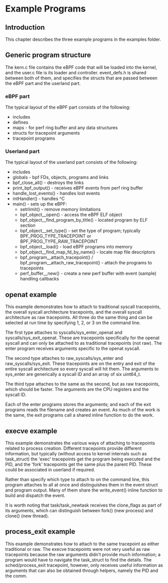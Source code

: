# Example Programs

## Introduction

This chapter describes the three example programs in the examples folder.

## Generic program structure

The kern.c file contains the eBPF code that will be loaded into the kernel, and 
the user.c file is its loader and controller. event\_defs.h is shared between 
both of them, and specifies the structs that are passed between the eBPF part 
and the userland part.

### eBPF part

The typical layout of the eBPF part consists of the following:

* includes
* defines
* maps - for perf ring buffer and any data structures
* structs for tracepoint arguments
* tracepoint programs

### Userland part

The typical layout of the userland part consists of the following:

* includes
* globals - bpf FDs, objects, programs and links
* bpf\_close\_all() - destroys the links
* print\_bpf\_output() - receives eBPF events from perf ring buffer
* handle\_lost\_events() - handles lost events
* intHandler() - handles ^C
* main() - sets up the eBPF:
    - setrlimit() - remove memory limitations
    - bpf\_object\_\_open() - access the eBPF ELF object
    - bpf\_object\_\_find\_program\_by\_title() - located program by ELF section
    - bpf\_object\_\_set\_type() - set the type of program; typically 
BPF\_PROG\_TYPE\_TRACEPOINT or BPF\_PROG\_TYPE\_RAW\_TRACEPOINT
    - bpf\_object\_\_load() - load eBPF programs into memory
    - bpf\_object\_\_find\_map\_fd\_by\_name() - locate map file descriptors
    - bpf\_program\_\_attach\_tracepoint() / 
bpf\_program\_\_attach\_raw\_tracepoint() - attach the programs to tracepoints
    - perf\_buffer\_\_new() - create a new perf buffer with event (sample) 
handling callbacks

## openat example

This example demonstrates how to attach to traditional syscall tracepoints, the 
overall syscall architecture tracepoints, and the overall syscall architecture 
as raw tracepoints. All three do the same thing and can be selected at run time 
by specifying 1, 2, or 3 on the command line.

The first type attaches to syscalls/sys\_enter\_openat and 
syscalls/sys\_exit\_openat. These are tracepoints specifically for the openat 
syscall and can only be attached to as traditional tracepoints (not raw). The 
enter program receives arguments specific to the openat syscall.

The second type attaches to raw\_syscalls/sys\_enter and 
raw\_syscalls/sys\_exit. These tracepoints are on the entry and exit of the 
entire syscall architecture so every syscall will hit them. The arguments to 
sys\_enter are generically a syscall ID and an array of six uint64\_t.

The third type attaches to the same as the second, but as raw tracepoints, 
which should be faster. The arguments are the CPU registers and the syscall ID.

Each of the enter programs stores the arguments; and each of the exit programs 
reads the filename and creates an event. As much of the work is the same, the 
exit programs call a shared inline function to do the work.

## execve example

This example demonstrates the various ways of attaching to tracepoints related 
to process creation. Different tracepoints provide different information, but 
typically (without access to kernel internals such as task\_struct) the 'exec' 
tracepoints get the program being executed and the PID, and the 'fork' 
tracepoints get the same plus the parent PID. These could be associated in 
userland if required.

Rather than specify which type to attach to on the command line, this program 
attaches to all at once and distinguishes them in the event struct and program 
output. Many of them share the write\_event() inline function to build and 
dispatch the event.

It is worth noting that task/task\_newtask receives the clone\_flags as part of 
its arguments, which can distinguish between fork() (new process) and clone() 
(new thread).

## process\_exit example

This example demonstrates how to attach to the same tracepoint as either 
traditional or raw. The execve tracepoints were not very useful as raw 
tracepoints because the raw arguments didn't provide much information; a 
program would have to navigate the task\_struct to find the details. The 
sched/process\_exit tracepoint, however, only receives useful information as 
arguments that can also be obtained through helpers, namely the PID and the 
comm.

